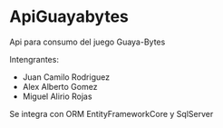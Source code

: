 # ApiGuayabytes
Api  para consumo del juego Guaya-Bytes

Intengrantes:

- Juan Camilo Rodriguez
- Alex Alberto Gomez
- Miguel Alirio Rojas

Se integra con ORM EntityFrameworkCore y SqlServer
